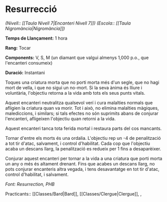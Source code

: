 # Resurrecció

*(Nivell:: [[Taula Nivell 7|Encanteri Nivell 7]]) (Escola:: [[Taula Nigromància|Nigromància]])*

**Temps de Llançament:** 1 hora

**Rang:** Tocar

**Components:** V, S, M (un diamant que valgui almenys 1,000 p.o., que l'encanteri consumeix)

**Duració:** Instantani

Toques una criatura morta que no porti morta més d'un segle, que no hagi mort de vella, i que no sigui un no-mort. Si la seva ànima és lliure i voluntària, l'objectiu retorna a la vida amb tots els seus punts vitals.

Aquest encanteri neutralitza qualsevol verí i cura malalties normals que afligien la criatura quan va morir. Tot i això, no elimina malalties màgiques, malediccions, i similars; si tals efectes no són suprimits abans de conjurar l'encanteri, afligeixen l'objectiu quan retorni a la vida.

Aquest encanteri tanca tota ferida mortal i restaura parts del cos mancants.

Tornar d'entre els morts és una ordalia. L'objectiu rep un -4 de penalització a tot tir d'atac, salvament, i control d'habilitat. Cada cop que l'objectiu acaba un descans llarg, la penalització es redueix per 1 fins a desaparèixer.

Conjurar aquest encanteri per tornar a la vida a una criatura que porti morta un any o més és altament drenant. Fins que acabes un descans llarg, no pots conjurar encanteris altra vegada, i tens desavantatge en tot tir d'atac, control d'habilitat, i salvament.


*Font: Resurrection, PHB*



Practicants:: [[Classes/Bard|Bard]], [[Classes/Clergue|Clergue]], ,